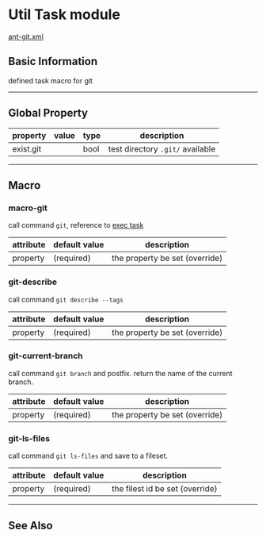 Util Task module
================

[ant-git.xml](/.ant/ant-git.xml)

Basic Information
-----------------

defined task macro for git

-------------------------------------------------------------------------------

Global Property
---------------

property            | value     | type      | description
--------            | -----     | ----      | -----------
exist.git           |           | bool      | test directory `.git/` available

-------------------------------------------------------------------------------

Macro
-----

### macro-git

call command `git`, reference to [exec task][ant-task-exec]

attribute   | default value     | description
---------   | -------------     | -----------
property    | (required)        | the property be set (override)

### git-describe

call command `git describe --tags`

attribute   | default value     | description
---------   | -------------     | -----------
property    | (required)        | the property be set (override)

### git-current-branch

call command `git branch` and postfix. return the name of the current branch.

attribute   | default value     | description
---------   | -------------     | -----------
property    | (required)        | the property be set (override)

### git-ls-files

call command `git ls-files` and save to a fileset.

attribute   | default value     | description
---------   | -------------     | -----------
property    | (required)        | the filest id be set (override)

-------------------------------------------------------------------------------

See Also
--------

[ant-task-exec]: http://ant.apache.org/manual/Tasks/exec.html